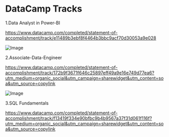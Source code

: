# DataCamp Tracks
1.Data Analyst in Power-BI

https://www.datacamp.com/completed/statement-of-accomplishment/track/e11489b3ebf8f4464b3bbc9acf70d30053a9e028

![Image](https://github.com/user-attachments/assets/ea8f1b07-17b4-4fdd-bfaf-d5fce70a8e9c)

2.Associate-Data-Engineer

https://www.datacamp.com/completed/statement-of-accomplishment/track/172b9f3671f646c25897eff49a9e16e749d77ea6?utm_medium=organic_social&utm_campaign=sharewidget&utm_content=soa&utm_source=copylink

![Image](https://github.com/user-attachments/assets/5f2b5fc4-600f-4ab0-bfbb-da479d2750b8)

3.SQL Fundamentals

https://www.datacamp.com/completed/statement-of-accomplishment/track/f13419f334e90bfbc9b4b9567a37f31d061f116f?utm_medium=organic_social&utm_campaign=sharewidget&utm_content=soa&utm_source=copylink

















